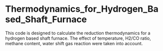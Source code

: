 # Thermodynamics_for_Hydrogen_Based_Shaft_Furnace
This code is designed to calculate the reduction thermodynamics for a hydrogen based shaft furnace. The effect of temperature, H2/CO ratio, methane content, water shift gas reaction were taken into account.
